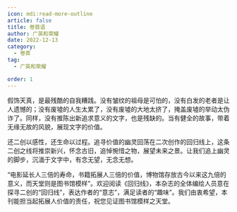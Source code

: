 ```yaml
---
icon: mdi:read-more-outline
article: false
title: 卷首语
author: 广英和荣耀
date: 2022-12-13
category:
  - 卷首
tag:
  - 广英和荣耀

order: 1
---
```

<!-- more -->

假饰天真，是最残酷的自我糟践。没有皱纹的祖母是可怕的，没有白发的老者是让人遗憾的；没有废墟的人生太累了，没有废墟的大地太挤了，掩盖废墟的举动太伪诈了。同样，没有推陈出新追求意义的文字，也是残缺的。当有健全的故事，带着无缘无故的风貌，展现文字的价值。

还二创以感性，还生命以过程。追寻价值的幽灵回荡在二次创作的回归线上，这条二创之线将推崇新兴，怀念古旧，追悼惋惜之物，展望未来之景。让我们追上幽灵的脚步，沉湎于文字中，有念无望，无念无想。

“电影延长人三倍的寿命，书籍拓展人三倍的价值，博物馆存放古今以来这九倍的意义，而天堂则是图书馆模样”。欢迎阅读《回归线》，本杂志的全体编绘人员意在探寻二创的“回归线”，表达作者的“意志”，满足读者的“趣味”。我们由衷希望，本刊能担当起拓展人价值的责任，祝您见证图书馆模样之天堂。<eod />